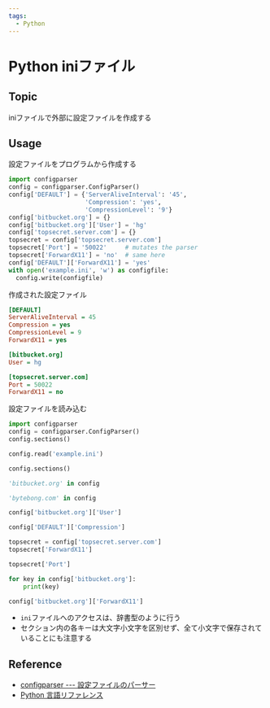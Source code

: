```yaml
---
tags:
  - Python
---
```


# Python iniファイル

## Topic

iniファイルで外部に設定ファイルを作成する

## Usage

設定ファイルをプログラムから作成する
```py
import configparser
config = configparser.ConfigParser()
config['DEFAULT'] = {'ServerAliveInterval': '45',
                     'Compression': 'yes',
                     'CompressionLevel': '9'}
config['bitbucket.org'] = {}
config['bitbucket.org']['User'] = 'hg'
config['topsecret.server.com'] = {}
topsecret = config['topsecret.server.com']
topsecret['Port'] = '50022'     # mutates the parser
topsecret['ForwardX11'] = 'no'  # same here
config['DEFAULT']['ForwardX11'] = 'yes'
with open('example.ini', 'w') as configfile:
  config.write(configfile)
```

作成された設定ファイル
```ini title="example.ini"
[DEFAULT]
ServerAliveInterval = 45
Compression = yes
CompressionLevel = 9
ForwardX11 = yes

[bitbucket.org]
User = hg

[topsecret.server.com]
Port = 50022
ForwardX11 = no
```

設定ファイルを読み込む
```py
import configparser
config = configparser.ConfigParser()
config.sections()

config.read('example.ini')

config.sections()

'bitbucket.org' in config

'bytebong.com' in config

config['bitbucket.org']['User']

config['DEFAULT']['Compression']

topsecret = config['topsecret.server.com']
topsecret['ForwardX11']

topsecret['Port']

for key in config['bitbucket.org']:  
    print(key)

config['bitbucket.org']['ForwardX11']
```

- `ini`ファイルへのアクセスは、辞書型のように行う
- セクション内の各キーは大文字小文字を区別せず、全て小文字で保存されていることにも注意する

## Reference
- [configparser --- 設定ファイルのパーサー](https://docs.python.org/ja/3/library/configparser.html)
- [Python 言語リファレンス](https://docs.python.org/ja/3/reference/index.html)